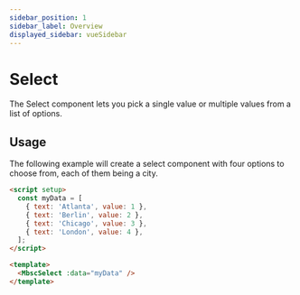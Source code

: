 ```yaml
---
sidebar_position: 1
sidebar_label: Overview
displayed_sidebar: vueSidebar
---
```


# Select

The Select component lets you pick a single value or multiple values from a list of options.

## Usage

The following example will create a select component with four options to choose from, each of them being a city.

```html
<script setup>
  const myData = [
    { text: 'Atlanta', value: 1 },
    { text: 'Berlin', value: 2 },
    { text: 'Chicago', value: 3 },
    { text: 'London', value: 4 },
  ];
</script>

<template>
  <MbscSelect :data="myData" />
</template>
```
